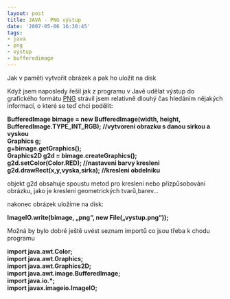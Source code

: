 ```yaml
---
layout: post
title: JAVA - PNG výstup
date: '2007-05-06 16:30:45'
tags:
- java
- png
- výstup
- bufferedimage
---
```


Jak v paměti vytvořit obrázek a pak ho uložit na disk


<p>Když jsem naposledy řešil jak z programu v Javě udělat výstup
do grafického formátu <a href="http://cs.wikipedia.org/wiki/PNG">PNG</a>
strávil jsem relativně dlouhý čas hledáním nějakých informací,
o které se teď chci podělit:</p>

<p><strong>BufferedImage bimage = new BufferedImage(width, height,
BufferedImage.TYPE_INT_RGB); //vytvoreni obrazku s danou sirkou a
vyskou</strong>
<br /><strong>Graphics g;</strong>
<br /><strong>g=bimage.getGraphics();</strong>
<br /><strong>Graphics2D g2d = bimage.createGraphics();</strong>
<br /><strong>g2d.setColor(Color.RED); //nastaveni barvy kresleni</strong>
<br /><strong>g2d.drawRect(x,y,vyska,sirka); //kresleni
obdelniku</strong></p>

<p>objekt g2d obsahuje spoustu metod pro kreslení nebo přizpůsobování
obrázku, jako je kreslení geometrických tvarů,barev…</p>

<p>nakonec obrázek uložíme na disk:</p>

<p><strong>ImageIO.write(bimage, „png“, new
File(„vystup.png“));</strong></p>

<p>Možná by bylo dobré ještě uvést seznam importů co jsou třeba
k chodu programu</p>

<p><strong>import java.awt.Color;</strong>
<br /><strong>import java.awt.Graphics;</strong>
<br /><strong>import java.awt.Graphics2D;</strong>
<br /><strong>import java.awt.image.BufferedImage;</strong>
<br /><strong>import java.io.*;</strong>
<br /><strong>import javax.imageio.ImageIO;</strong></p>


